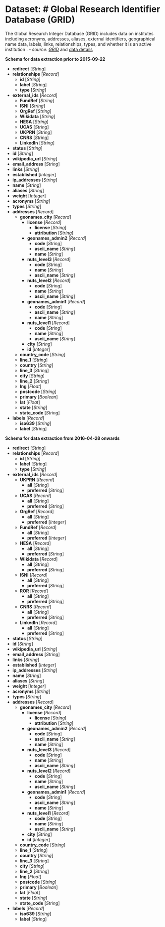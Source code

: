 # Dataset: # Global Research Identifier Database (GRID)

The Global Research Integer Database (GRID) includes data on institutes including acronyms, 
addresses, aliases, external identifiers, geographical name data, labels, links, 
relationships, types, and whether it is an active institution
. _- source: [GRID](https://www.grid.ac/format)_ 
and [data details](https://www.grid.ac/format)

**Schema for data extraction prior to 2015-09-22**
+ **redirect** [*String*]
+ **relationships** [*Record*]
    + **id** [*String*]
    + **label** [*String*]
    + **type** [*String*]
+ **external_ids** [*Record*]
    + **FundRef** [*String*]
    + **ISNI** [*String*]
    + **OrgRef** [*String*]
    + **Wikidata** [*String*]
    + **HESA** [*String*]
    + **UCAS** [*String*]
    + **UKPRN** [*String*]
    + **CNRS** [*String*]
    + **LinkedIn** [*String*]
+ **status** [*String*]
+ **id** [*String*]
+ **wikipedia_url** [*String*]
+ **email_address** [*String*]
+ **links** [*String*]
+ **established** [*Integer*]
+ **ip_addresses** [*String*]
+ **name** [*String*]
+ **aliases** [*String*]
+ **weight** [*Integer*]
+ **acronyms** [*String*]
+ **types** [*String*]
+ **addresses** [*Record*]
    + **geonames_city** [*Record*]
        + **license** [*Record*]
            + **license** [*String*]
            + **attribution** [*String*]
        + **geonames_admin2** [*Record*]
            + **code** [*String*]
            + **ascii_name** [*String*]
            + **name** [*String*]
        + **nuts_level3** [*Record*]
            + **code** [*String*]
            + **name** [*String*]
            + **ascii_name** [*String*]
        + **nuts_level2** [*Record*]
            + **code** [*String*]
            + **name** [*String*]
            + **ascii_name** [*String*]
        + **geonames_admin1** [*Record*]
            + **code** [*String*]
            + **ascii_name** [*String*]
            + **name** [*String*]
        + **nuts_level1** [*Record*]
            + **code** [*String*]
            + **name** [*String*]
            + **ascii_name** [*String*]
        + **city** [*String*]
        + **id** [*Integer*]
    + **country_code** [*String*]
    + **line_1** [*String*]
    + **country** [*String*]
    + **line_3** [*String*]
    + **city** [*String*]
    + **line_2** [*String*]
    + **lng** [*Float*]
    + **postcode** [*String*]
    + **primary** [*Boolean*]
    + **lat** [*Float*]
    + **state** [*String*]
    + **state_code** [*String*]
+ **labels** [*Record*]
    + **iso639** [*String*]
    + **label** [*String*]


**Schema for data extraction from 2016-04-28 onwards**
+ **redirect** [*String*]
+ **relationships** [*Record*]
    + **id** [*String*]
    + **label** [*String*]
    + **type** [*String*]
+ **external_ids** [*Record*]
    + **UKPRN** [*Record*]
        + **all** [*String*]
        + **preferred** [*String*]
    + **UCAS** [*Record*]
        + **all** [*String*]
        + **preferred** [*String*]
    + **OrgRef** [*Record*]
        + **all** [*String*]
        + **preferred** [*Integer*]
    + **FundRef** [*Record*]
        + **all** [*String*]
        + **preferred** [*Integer*]
    + **HESA** [*Record*]
        + **all** [*String*]
        + **preferred** [*String*]
    + **Wikidata** [*Record*]
        + **all** [*String*]
        + **preferred** [*String*]
    + **ISNI** [*Record*]
        + **all** [*String*]
        + **preferred** [*String*]
    + **ROR** [*Record*]
        + **all** [*String*]
        + **preferred** [*String*]
    + **CNRS** [*Record*]
        + **all** [*String*]
        + **preferred** [*String*]
    + **LinkedIn** [*Record*]
        + **all** [*String*]
        + **preferred** [*String*]
+ **status** [*String*]
+ **id** [*String*]
+ **wikipedia_url** [*String*]
+ **email_address** [*String*]
+ **links** [*String*]
+ **established** [*Integer*]
+ **ip_addresses** [*String*]
+ **name** [*String*]
+ **aliases** [*String*]
+ **weight** [*Integer*]
+ **acronyms** [*String*]
+ **types** [*String*]
+ **addresses** [*Record*]
    + **geonames_city** [*Record*]
        + **license** [*Record*]
            + **license** [*String*]
            + **attribution** [*String*]
        + **geonames_admin2** [*Record*]
            + **code** [*String*]
            + **ascii_name** [*String*]
            + **name** [*String*]
        + **nuts_level3** [*Record*]
            + **code** [*String*]
            + **name** [*String*]
            + **ascii_name** [*String*]
        + **nuts_level2** [*Record*]
            + **code** [*String*]
            + **name** [*String*]
            + **ascii_name** [*String*]
        + **geonames_admin1** [*Record*]
            + **code** [*String*]
            + **ascii_name** [*String*]
            + **name** [*String*]
        + **nuts_level1** [*Record*]
            + **code** [*String*]
            + **name** [*String*]
            + **ascii_name** [*String*]
        + **city** [*String*]
        + **id** [*Integer*]
    + **country_code** [*String*]
    + **line_1** [*String*]
    + **country** [*String*]
    + **line_3** [*String*]
    + **city** [*String*]
    + **line_2** [*String*]
    + **lng** [*Float*]
    + **postcode** [*String*]
    + **primary** [*Boolean*]
    + **lat** [*Float*]
    + **state** [*String*]
    + **state_code** [*String*]
+ **labels** [*Record*]
    + **iso639** [*String*]
    + **label** [*String*]

